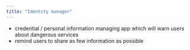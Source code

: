 ```yaml
---
title: "Identity manager"
---
```

- credential / personal information managing app which will warn users about dangerous services
- remind users to share as few information as possible